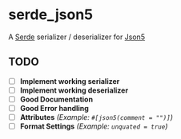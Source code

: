 # serde_json5
A [Serde](https://serde.rs/) serializer / deserializer for [Json5](https://json5.org/)

## TODO
- [ ] **Implement working serializer**
- [ ] **Implement working deserializer**
- [ ] **Good Documentation**
- [ ] **Good Error handling**
- [ ] **Attributes** *(Example: `#[json5(comment = "")]`)*
- [ ] **Format Settings** *(Example: `unquated = true`)*